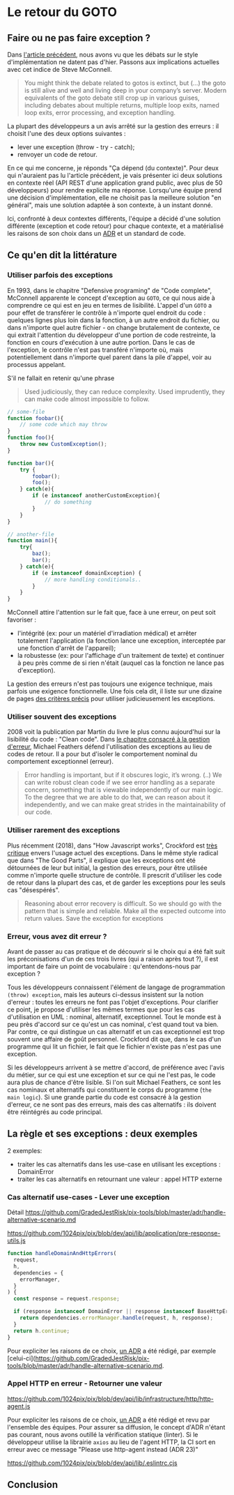 # Le retour du GOTO

## Faire ou ne pas faire exception ?

Dans [l'article précédent](../part-1/post.md), nous avons vu que les débats sur le style d'implémentation ne datent pas d'hier.
Passons aux implications actuelles avec cet indice de Steve McConnell.
> You might think the debate related to gotos is extinct, but (...) the goto is still alive and well and living deep in your company’s server.
> Modern equivalents of the goto debate still crop up in various guises, including debates about multiple returns, multiple loop exits, named loop exits, error processing, and exception handling.

La plupart des développeurs a un avis arrêté sur la gestion des erreurs : il choisit l'une des deux options suivantes :
- lever une exception (throw - try - catch);
- renvoyer un code de retour.

En ce qui me concerne, je réponds "Ça dépend (du contexte)". Pour deux qui n'auraient pas lu l'article précédent, je vais présenter ici deux solutions en contexte réel (API REST d'une application grand public, avec plus de 50 développeurs) pour rendre explicite ma réponse.
Lorsqu'une équipe prend une décision d'implémentation, elle ne choisit pas la meilleure solution "en général", mais une solution adaptée à son contexte, à un instant donné.

Ici, confronté à deux contextes différents, l'équipe a décidé d'une solution différente (exception et code retour) pour chaque contexte, et a matérialisé les raisons de son choix dans un [ADR](https://github.com/1024pix/pix/blob/dev/docs/adr/0001-enregistrer-les-decisions-concernant-l-architecture.md) et un standard de code.

## Ce qu'en dit la littérature

### Utiliser parfois des exceptions

En 1993, dans le chapitre "Defensive programing" de "Code complete", McConnell apparente le concept d'exception au `GOTO`, ce qui nous aide à comprendre ce qui est en jeu en termes de lisibilité. L'appel d'un `GOTO` a pour effet de transférer le contrôle à n'importe quel endroit du code : quelques lignes plus loin dans la fonction, à un autre endroit du fichier, ou dans n'importe quel autre fichier - on change brutalement de contexte, ce qui extrait l'attention du développeur d'une portion de code restreinte, la fonction en cours d'exécution à une autre portion. Dans le cas de l'exception, le contrôle n'est pas transféré n'importe où, mais potentiellement dans n'importe quel parent dans la pile d'appel, voir au processus appelant.

S'il ne fallait en retenir qu'une phrase
> Used judiciously, they can reduce complexity. Used imprudently, they can make code almost impossible to follow.

[//]: # (TODO: L'exemple est-il utile ?)
```javascript
// some-file
function foobar(){ 
    // some code which may throw
}
function foo(){
    throw new CustomException();
}

function bar(){
    try {
        foobar();
        foo();
    } catch(e){
        if (e instanceof anotherCustomException){
            // do something
        }
    }
}

// another-file
function main(){
    try{
        baz();
        bar();
    } catch(e){
        if (e instanceof domainException) {
            // more handling conditionals..
        }
    }
}
``` 

McConnell attire l'attention sur le fait que, face à une erreur, on peut soit favoriser :
-  l'intégrité (ex: pour un matériel d'irradiation médical) et arrêter totalement l'application (la fonction lance une exception, interceptée par une fonction d'arrêt de l'appareil);
- la robustesse (ex: pour l'affichage d'un traitement de texte) et continuer à peu près comme de si rien n'était (auquel cas la fonction ne lance pas d'exception).

La gestion des erreurs n'est pas toujours une exigence technique, mais parfois une exigence fonctionnelle.
Une fois cela dit, il liste sur une dizaine de pages [des critères précis](./excerpts.md) pour utiliser judicieusement les exceptions.

### Utiliser souvent des exceptions

2008 voit la publication par Martin du livre le plus connu aujourd'hui sur la lisibilité du code : "Clean code".
Dans [le chapitre consacré à la gestion d'erreur](./excerpts.md), Michael Feathers défend l'utilisation des exceptions au lieu de codes de retour. Il a pour but d'isoler le comportement nominal du comportement exceptionnel (erreur).

> Error handling is important, but if it obscures logic, it’s wrong. (..) We can write robust clean code if we see error handling as a separate concern, something that is viewable independently of our main logic. To the degree that we are able to do that, we can reason about it independently, and we can make great strides in the maintainability of our code.

### Utiliser rarement des exceptions

Plus récemment (2018), dans "How Javascript works", Crockford est [très critique](./excerpts.md) envers l'usage actuel des exceptions.
Dans le même style radical que dans "The Good Parts", il explique que les exceptions ont été détournées de leur but initial, la gestion des erreurs, pour être utilisée comme n'importe quelle structure de contrôle. Il prescrit d'utiliser les code de retour dans la plupart des cas, et de garder les exceptions pour les seuls cas "désespérés".

> Reasoning about error recovery is difficult. So we should go with the pattern that is simple and reliable. Make all the expected outcome into return values. Save the exception for exceptions

### Erreur, vous avez dit erreur ?

Avant de passer au cas pratique et de découvrir si le choix qui a été fait suit les préconisations d'un de ces trois livres (qui a raison après tout ?), il est important de faire un point de vocabulaire : qu'entendons-nous par exception ?

Tous les développeurs connaissent l'élément de langage de programmation `(throw) exception`, mais les auteurs ci-dessus insistent sur la notion d'erreur : toutes les erreurs ne font pas l'objet d'exceptions. Pour clarifier ce point, je propose d'utiliser les mêmes termes que pour les cas d'utilisation en UML : nominal, alternatif, exceptionnel. Tout le monde est à peu près d'accord sur ce qu'est un cas nominal, c'est quand tout va bien. Par contre, ce qui distingue un cas alternatif et un cas exceptionnel est trop souvent une affaire de goût personnel. Crockford dit que, dans le cas d'un programme qui lit un fichier, le fait que le fichier n'existe pas n'est pas une exception.

Si les développeurs arrivent à se mettre d'accord, de préférence avec l'avis du métier, sur ce qui est une exception et sur ce qui ne l'est pas, le code aura plus de chance d'être lisible. Si l'on suit Michael Feathers, ce sont les cas nominaux et alternatifs qui constituent le corps du programme (`the main logic`). Si une grande partie du code est consacré à la gestion d'erreur, ce ne sont pas des erreurs, mais des cas alternatifs : ils doivent être réintégrés au code principal.

## La règle et ses exceptions : deux exemples

2 exemples:
- traiter les cas alternatifs dans les use-case en utilisant les exceptions : DomainError
- traiter les cas alternatifs en retournant une valeur : appel HTTP externe

### Cas alternatif use-cases - Lever une exception
Détail
https://github.com/GradedJestRisk/pix-tools/blob/master/adr/handle-alternative-scenario.md


https://github.com/1024pix/pix/blob/dev/api/lib/application/pre-response-utils.js
```js
function handleDomainAndHttpErrors(
  request,
  h,
  dependencies = {
    errorManager,
  }
) {
  const response = request.response;

  if (response instanceof DomainError || response instanceof BaseHttpError) {
    return dependencies.errorManager.handle(request, h, response);
  }
  return h.continue;
}
```
Pour expliciter les raisons de ce choix, [un ADR](https://blog.octo.com/architecture-decision-record/) a été rédigé, par exemple [celui-ci](https://github.com/GradedJestRisk/pix-tools/blob/master/adr/handle-alternative-scenario.md.


### Appel HTTP en erreur - Retourner une valeur

https://github.com/1024pix/pix/blob/dev/api/lib/infrastructure/http/http-agent.js

Pour expliciter les raisons de ce choix, [un ADR](https://github.com/1024pix/pix/blob/dev/docs/adr/0024-encapsuler-appel-http.md) a été rédigé et revu par l'ensemble des équipes.
Pour assurer sa diffusion, le concept d'ADR n'étant pas courant, nous avons outillé la vérification statique (linter).
Si le développeur utilise la librairie `axios` au lieu de l'agent HTTP, la CI sort en erreur avec ce message "Please use http-agent instead (ADR 23)"

https://github.com/1024pix/pix/blob/dev/api/lib/.eslintrc.cjs

## Conclusion
